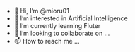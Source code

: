 - 👋 Hi, I’m @mioru01
- 👀 I’m interested in Artificial Intelligence
- 🌱 I’m currently learning Fluter
- 💞️ I’m looking to collaborate on ...
- 📫 How to reach me ...

<!---
mioru01/mioru01 is a ✨ special ✨ repository because its `README.md` (this file) appears on your GitHub profile.
You can click the Preview link to take a look at your changes.
--->
